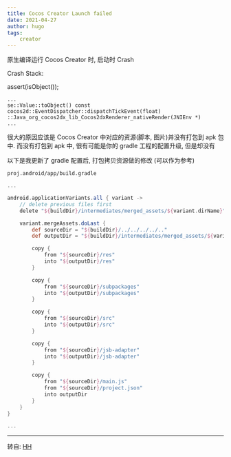 ```yaml
---
title: Cocos Creator Launch failed
date: 2021-04-27
author: hugo
tags:
    creator
---
```


原生编译运行 Cocos Creator 时, 启动时 Crash

Crash Stack:

assert(isObject());

```
...
se::Value::toObject() const
cocos2d::EventDispatcher::dispatchTickEvent(float)
::Java_org_cocos2dx_lib_Cocos2dxRenderer_nativeRender(JNIEnv *)
...
```

很大的原因应该是 Cocos Creator 中对应的资源(脚本, 图片)并没有打包到 apk 包中.
而没有打包到 apk 中, 很有可能是你的 gradle 工程的配置升级, 但是却没有

以下是我更新了 gradle 配置后, 打包拷贝资源做的修改 (可以作为参考)

`proj.android/app/build.gradle`

```gradle
...

android.applicationVariants.all { variant ->
    // delete previous files first
    delete "${buildDir}/intermediates/merged_assets/${variant.dirName}"

    variant.mergeAssets.doLast {
        def sourceDir = "${buildDir}/../../../../.."
        def outputDir = "${buildDir}/intermediates/merged_assets/${variant.dirName}/out"

        copy {
            from "${sourceDir}/res"
            into "${outputDir}/res"
        }

        copy {
            from "${sourceDir}/subpackages"
            into "${outputDir}/subpackages"
        }

        copy {
            from "${sourceDir}/src"
            into "${outputDir}/src"
        }

        copy {
            from "${sourceDir}/jsb-adapter"
            into "${outputDir}/jsb-adapter"
        }

        copy {
            from "${sourceDir}/main.js"
            from "${sourceDir}/project.json"
            into outputDir
        }
    }
}

...
```

---
转自: [HH](http://www.hugohuang.xyz/)

